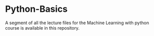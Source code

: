# Python-Basics
A segment of all the lecture files for the Machine Learning with python course is available in this repository.

